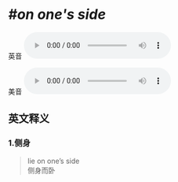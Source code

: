 # ***\#on one's side*** 
英音
<audio src="./media/on one's side1_AAC.aac" controls="controls"></audio>

美音
<audio src="./media/on one's side2.aac" controls="controls"></audio>



  

英文释义
---
### 1.**侧身**  

 > lie on one’s side  
 > 侧身而卧    


